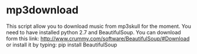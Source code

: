 # mp3download
This script allow you to download music from mp3skull for the moment. You need to have installed python 2.7 and BeautifulSoup.
You can download form this link: http://www.crummy.com/software/BeautifulSoup/#Download 
or install it by typing: pip install BeautifulSoup

